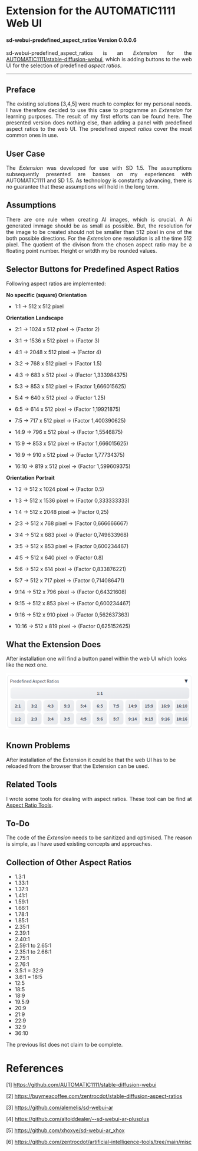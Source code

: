 # Extension for the AUTOMATIC1111 Web UI
#### sd-webui-predefined_aspect_ratios Version 0.0.0.6

<p align="justify">sd-webui-predefined_aspect_ratios is an <i>Extension</i> for the <a href="https://github.com/AUTOMATIC1111/stable-diffusion-webui">AUTOMATIC1111/stable-diffusion-webui</a>, which is adding buttons to the web UI for the selection of predefined <i>aspect ratios</i>.</p>

---

## Preface

<p align="justify">The existing solutions [3,4,5] were much to complex for my personal needs. I have therefore decided to use this case to programme an <i>Extension</i> for learning purposes. The result of my first efforts can be found here. The presented version does nothing else, than adding a panel with predefined aspect ratios to the web UI. The predefined <i>aspect ratios</i> cover the most common ones in use.</p>

## User Case

<p align="justify">The <i>Extension</i> was developed for use with SD 1.5. The assumptions subsequently presented are basses on my experiences with AUTOMATIC1111 and SD 1.5. As technology is constantly advancing, there is no guarantee that these assumptions will hold in the long term.</p>

## Assumptions

<p align="justify">There are one rule when creating AI images, which is crucial. A Ai generated immage should be as small as possible. But, the resolution for the image to be created should not be smaller than 512 pixel in one of the both possible directions. For the <i>Extension</i> one resolution is all the time 512 pixel. The quotient of the divison from the chosen aspect ratio may be a floating point number. Height or witdth my be rounded values.</p>

## Selector Buttons for Predefined Aspect Ratios

<p align="justify">Following aspect ratios are implemented:</p>

**No specific (square) Orientation**

* 1:1 → 512 x 512 pixel

**Orientation Landscape**

* 2:1 → 1024 x 512 pixel → (Factor 2)
  
* 3:1 → 1536 x 512 pixel → (Factor 3)
  
* 4:1 → 2048 x 512 pixel → (Factor 4)

* 3:2 → 768 x 512 pixel → (Factor 1.5)

* 4:3 → 683 x 512 pixel → (Factor 1,333984375)

* 5:3 → 853 x 512 pixel → (Factor 1,666015625) 

* 5:4 → 640 x 512 pixel → (Factor 1.25) 

* 6:5 → 614 x 512 pixel → (Factor 1,19921875) 

* 7:5 → 717 x 512 pixel → (Factor 1,400390625) 

* 14:9 → 796 x 512 pixel → (Factor 1,5546875) 

* 15:9 → 853 x 512 pixel → (Factor 1,666015625) 

* 16:9 → 910 x 512 pixel → (Factor 1,77734375)

* 16:10 → 819 x 512 pixel → (Factor 1,599609375) 

**Orientation Portrait**

* 1:2 → 512 x 1024 pixel → (Factor 0.5)

* 1:3 → 512 x 1536 pixel → (Factor 0,333333333)

* 1:4 → 512 x 2048 pixel → (Factor 0,25)

* 2:3 → 512 x 768 pixel → (Factor 0,666666667)

* 3:4 → 512 x 683 pixel → (Factor 0,749633968)

* 3:5 → 512 x 853 pixel → (Factor 0,600234467) 

* 4:5 → 512 x 640 pixel → (Factor 0.8) 

* 5:6 → 512 x 614 pixel → (Factor 0,833876221) 

* 5:7 → 512 x 717 pixel → (Factor 0,714086471) 

* 9:14 → 512 x 796 pixel → (Factor 0,64321608)

* 9:15 → 512 x 853 pixel → (Factor 0,600234467)

* 9:16 → 512 x 910 pixel → (Factor 0,562637363)

* 10:16 → 512 x 819 pixel → (Factor 0,625152625)

## What the Extension Does

After installation one will find a button panel within the web UI which looks like the next one.

<a target="_blank" href=""><img src="./images/button_panel_new.png" alt="button panel"></a>

## Known Problems

After installation of the Extension it could be that the web UI has to be reloaded from the browser that the Extension can be used.

## Related Tools

<p align="justify">I wrote some tools for dealing with aspect ratios. These tool can be find at 
<a href="https://github.com/zentrocdot/artificial-intelligence-tools/tree/main/misc">Aspect Ratio Tools</a>.
</p>

## To-Do

<p align="justify">The code of the <i>Extension</i> needs to be sanitized and optimised. The reason is simple, as I have used existing concepts and approaches.  </p>

## Collection of Other Aspect Ratios

* 1.3:1
* 1.33:1
* 1.37:1
* 1.41:1
* 1.59:1
* 1.66:1
* 1.78:1
* 1.85:1
* 2.35:1
* 2.39:1
* 2.40:1
* 2.59:1 to 2.65:1
* 2.35:1 to 2.66:1
* 2.75:1 
* 2.76:1
* 3.5:1 = 32:9
* 3.6:1 = 18:5
* 12:5
* 18:5
* 18:9
* 19.5:9
* 20:9
* 21:9
* 22:9
* 32:9
* 36:10

The previous list does not claim to be complete.  

# References

[1] https://github.com/AUTOMATIC1111/stable-diffusion-webui

[2] https://buymeacoffee.com/zentrocdot/stable-diffusion-aspect-ratios

[3] https://github.com/alemelis/sd-webui-ar

[4] https://github.com/altoiddealer/--sd-webui-ar-plusplus

[5] https://github.com/xhoxye/sd-webui-ar_xhox

[6] https://github.com/zentrocdot/artificial-intelligence-tools/tree/main/misc



